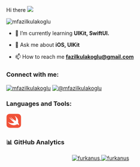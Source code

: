 Hi there <img src="https://media.giphy.com/media/hvRJCLFzcasrR4ia7z/giphy.gif" width="25px" >

<p align="left"> <img src="https://komarev.com/ghpvc/?username=mfazilkulakoglu&label=Profile%20views&color=0e75b6&style=flat" alt="mfazilkulakoglu" /> </p>

- 🌱 I’m currently learning **UIKit, SwiftUI.**

- 💬 Ask me about **iOS, UIKit**

- 📫 How to reach me **fazilkulakoglu@gmail.com**

<h3 align="left">Connect with me:</h3>
<p align="left">

<a href="https://www.linkedin.com/in/m-fazil-kulakoglu/?locale=en_US" target="blank"><img align="center" src="https://raw.githubusercontent.com/rahuldkjain/github-profile-readme-generator/master/src/images/icons/Social/linked-in-alt.svg" alt="mfazilkulakoglu" height="30" width="40" /></a>
<a href="https://medium.com/@fazilkulakoglu" target="blank"><img align="center" src="https://raw.githubusercontent.com/rahuldkjain/github-profile-readme-generator/master/src/images/icons/Social/medium.svg" alt="@mfazilkulakoglu" height="30" width="40" /></a>
</p>

<h3 align="left">Languages and Tools:</h3>
<p <a href="https://developer.apple.com/swift/" target="_blank" rel="noreferrer"> <img src="https://raw.githubusercontent.com/devicons/devicon/master/icons/swift/swift-original.svg" alt="swift" width="40" height="40"/> </a> </p>

### 📊 GitHub Analytics
<p align="center">
<a href="https://github.com/mfazilkulakoglu">
  <img height="180em" align="center" src="https://github-readme-stats.vercel.app/api?username=mfazilkulakoglu&show_icons=true&locale=en&theme=algolia&include_all_commits=true&count_private=true" alt="furkanus"/>
  <img height="180em" align="center" src="https://github-readme-stats.vercel.app/api/top-langs?username=mfazilkulakoglu&show_icons=true&locale=en&layout=compact&langs_count=8&theme=algolia" alt="furkanus"/>
</a>
</p>

